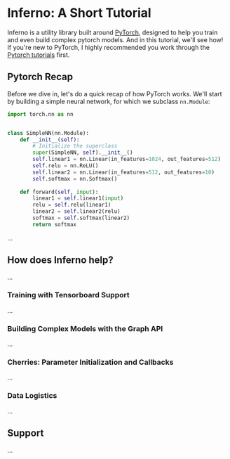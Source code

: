 # Inferno: A Short Tutorial

Inferno is a utility library built around [PyTorch](http://pytorch.org/), designed to help you train and even build complex pytorch models. And in this tutorial, we'll see how! If you're new to PyTorch, I highly recommended you work through the [Pytorch tutorials](http://pytorch.org/tutorials/) first.

## Pytorch Recap
Before we dive in, let's do a quick recap of how PyTorch works. We'll start by building a simple neural network, for which we subclass `nn.Module`:

```python
import torch.nn as nn


class SimpleNN(nn.Module):
    def __init__(self):
        # Initialize the superclass
        super(SimpleNN, self).__init__()
        self.linear1 = nn.Linear(in_features=1024, out_features=512)
        self.relu = nn.ReLU()
        self.linear2 = nn.Linear(in_features=512, out_features=10)
        self.softmax = nn.Softmax()
    
    def forward(self, input):
        linear1 = self.linear1(input)
        relu = self.relu(linear1)
        linear2 = self.linear2(relu)
        softmax = self.softmax(linear2)
        return softmax
```

...

## How does Inferno help? 
...

### Training with Tensorboard Support
...

### Building Complex Models with the Graph API
...

### Cherries: Parameter Initialization and Callbacks
...

### Data Logistics
...

## Support
...
